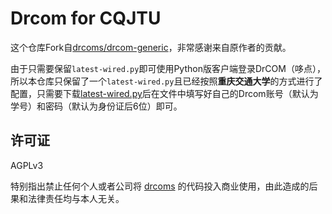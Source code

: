 # Drcom for CQJTU

这个仓库Fork自[drcoms/drcom-generic](https://github.com/drcoms/drcom-generic)，非常感谢来自原作者的贡献。

由于只需要保留`latest-wired.py`即可使用Python版客户端登录DrCOM（哆点），所以本仓库只保留了一个`latest-wired.py`且已经按照**重庆交通大学**的方式进行了配置，只需要下载[latest-wired.py](https://raw.githubusercontent.com/n0vad3v/drcom-generic/master/latest-wired.py)后在文件中填写好自己的Drcom账号（默认为学号）和密码（默认为身份证后6位）即可。

## 许可证

AGPLv3

特别指出禁止任何个人或者公司将 [drcoms](http://github.com/drcoms/) 的代码投入商业使用，由此造成的后果和法律责任均与本人无关。 
